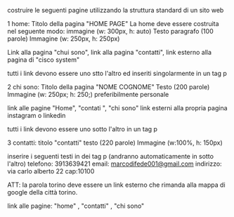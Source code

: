 costruire le seguenti pagine
utilizzando la struttura standard di un sito web

1 home:
  Titolo della pagina "HOME PAGE"
  La home deve essere costruita nel seguente modo:
  immagine (w: 300px, h: auto)
  Testo paragrafo (100 parole)
  Immagine (w: 250px, h: 250px)

  Link alla pagina "chui sono", link alla pagina "contatti", link esterno alla pagina di "cisco system"

  tutti i link devono essere uno stto l'altro ed inseriti singolarmente in un tag p

  2 chi sono:
  Titolo della pagina "NOME COGNOME"
  Testo (200 parole)
  Immagine (w: 250px; h: 250;) preferibilmente personale 

  link alle pagine "Home", "contati ", "chi sono"
  link esterni alla propria pagina instagram o linkedin 
  
  tutti i link devono essere uno sotto l'altro in un tag p

  3 contatti:
  titolo "contatti"
  testo (220 parole)
  Immagine (w:100%, h: 150px)

  inserire i seguenti testi in dei tag p (andranno automaticamente in sotto l'altro)
  telefono: 3913639421
  email: marcodifede001@gmail.com
  indirizzo: via carlo alberto 22
  cap:10100

  ATT: la parola torino deve essere un link esterno che rimanda alla mappa di google della città torino.

  link  alle pagine: "home" , "contatti" , "chi sono"